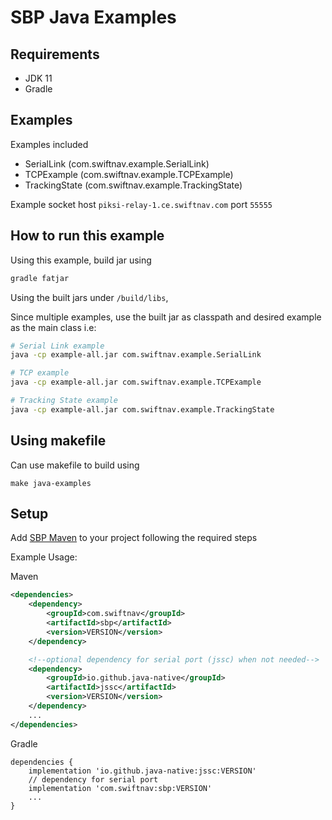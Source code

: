 # SBP Java Examples

## Requirements

- JDK 11
- Gradle

## Examples

Examples included
- SerialLink (com.swiftnav.example.SerialLink)
- TCPExample (com.swiftnav.example.TCPExample)
- TrackingState (com.swiftnav.example.TrackingState)

Example socket 
host `piksi-relay-1.ce.swiftnav.com` 
port `55555`

## How to run this example

Using this example, build jar using

```bash
gradle fatjar
```

Using the built jars under `/build/libs`,

Since multiple examples, use the built jar as classpath and desired example as the main class i.e:

```bash
# Serial Link example
java -cp example-all.jar com.swiftnav.example.SerialLink

# TCP example
java -cp example-all.jar com.swiftnav.example.TCPExample

# Tracking State example
java -cp example-all.jar com.swiftnav.example.TrackingState
```


## Using makefile

Can use makefile to build using

```shell
make java-examples
```

## Setup

Add [SBP Maven](https://search.maven.org/artifact/com.swiftnav/sbp) to your project following the required steps

Example Usage:

Maven
```xml
<dependencies>
    <dependency>
        <groupId>com.swiftnav</groupId>
        <artifactId>sbp</artifactId>
        <version>VERSION</version>
    </dependency>

    <!--optional dependency for serial port (jssc) when not needed-->
    <dependency>
        <groupId>io.github.java-native</groupId>
        <artifactId>jssc</artifactId>
        <version>VERSION</version>
    </dependency>
    ...
</dependencies>
```

Gradle

```
dependencies {
    implementation 'io.github.java-native:jssc:VERSION'
    // dependency for serial port
    implementation 'com.swiftnav:sbp:VERSION'
    ...
}
```